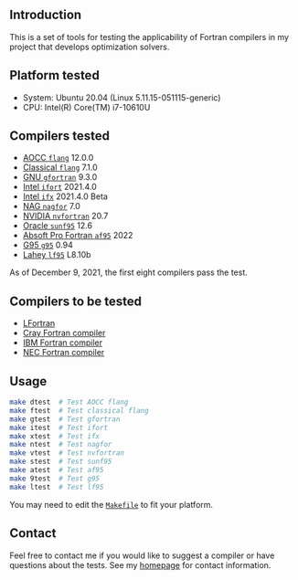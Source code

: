## Introduction

This is a set of tools for testing the applicability of Fortran compilers in my project
that develops optimization solvers.

## Platform tested

* System: Ubuntu 20.04 (Linux 5.11.15-051115-generic)
* CPU: Intel(R) Core(TM) i7-10610U

## Compilers tested

* [AOCC `flang`](https://developer.amd.com/amd-aocc/) 12.0.0
* [Classical `flang`](https://github.com/flang-compiler/flang) 7.1.0
* [GNU `gfortran`](https://gcc.gnu.org/fortran/) 9.3.0
* [Intel `ifort`](https://www.intel.com/content/www/us/en/developer/tools/oneapi/fortran-compiler.html) 2021.4.0
* [Intel `ifx`](https://www.intel.com/content/www/us/en/develop/documentation/fortran-compiler-oneapi-dev-guide-and-reference/top/language-reference/new-features-for-ifx.html) 2021.4.0 Beta
* [NAG `nagfor`](https://www.nag.com/content/nag-fortran-compiler) 7.0
* [NVIDIA `nvfortran`](https://docs.nvidia.com/hpc-sdk/index.html) 20.7
* [Oracle `sunf95`](https://www.oracle.com/tools/developerstudio/downloads/developer-studio-jsp.html) 12.6
* [Absoft Pro Fortran `af95`](https://www.absoft.com) 2022
* [G95 `g95`](https://www.g95.org/downloads.shtml) 0.94
* [Lahey `lf95`](https://lahey.com) L8.10b

As of December 9, 2021, the first eight compilers pass the test.

## Compilers to be tested
* [LFortran](https://lfortran.org)
* [Cray Fortran compiler](https://support.hpe.com/hpesc/public/docDisplay?docId=a00115296en_us&page=OpenMP_Overview.html)
* [IBM Fortran compiler](https://www.ibm.com/products/fortran-compiler-family)
* [NEC Fortran compiler](https://www.nec.com/en/global/solutions/hpc/sx/tools.html)

## Usage

```bash
make dtest  # Test AOCC flang
make ftest  # Test classical flang
make gtest  # Test gfortran
make itest  # Test ifort
make xtest  # Test ifx
make ntest  # Test nagfor
make vtest  # Test nvfortran
make stest  # Test sunf95
make atest  # Test af95
make 9test  # Test g95
make ltest  # Test lf95
```

You may need to edit the [`Makefile`](https://github.com/zaikunzhang/test_compiler/blob/master/Makefile) to fit your platform.


## Contact

Feel free to contact me if you would like to suggest a compiler or have questions about the tests.
See my [homepage](https://www.zhangzk.net) for contact information.
